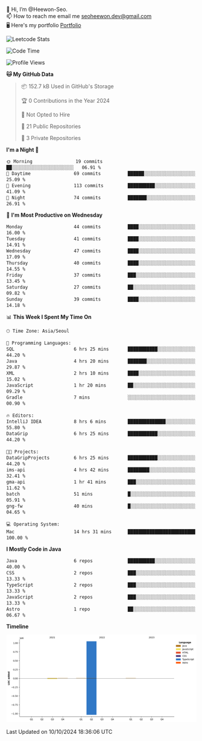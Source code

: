 👋 Hi, I’m @Heewon-Seo.  
📫 How to reach me email me seoheewon.dev@gmail.com   
🖥 Here's my portfolio [Portfolio](https://haileynotes.notion.site/HEEWON-SEO-f98fe97412ee4a6a94fd24fe6832f84c)

![Leetcode Stats](https://leetcode.card.workers.dev/?username=Heewon-Seo)

 <!--START_SECTION:waka-->
![Code Time](http://img.shields.io/badge/Code%20Time-1%2C585%20hrs%2054%20mins-blue)

![Profile Views](http://img.shields.io/badge/Profile%20Views-0-blue)

**🐱 My GitHub Data** 

> 📦 152.7 kB Used in GitHub's Storage 
 > 
> 🏆 0 Contributions in the Year 2024
 > 
> 🚫 Not Opted to Hire
 > 
> 📜 21 Public Repositories 
 > 
> 🔑 3 Private Repositories 
 > 
**I'm a Night 🦉** 

```text
🌞 Morning                19 commits          ██░░░░░░░░░░░░░░░░░░░░░░░   06.91 % 
🌆 Daytime                69 commits          ██████░░░░░░░░░░░░░░░░░░░   25.09 % 
🌃 Evening                113 commits         ██████████░░░░░░░░░░░░░░░   41.09 % 
🌙 Night                  74 commits          ███████░░░░░░░░░░░░░░░░░░   26.91 % 
```
📅 **I'm Most Productive on Wednesday** 

```text
Monday                   44 commits          ████░░░░░░░░░░░░░░░░░░░░░   16.00 % 
Tuesday                  41 commits          ████░░░░░░░░░░░░░░░░░░░░░   14.91 % 
Wednesday                47 commits          ████░░░░░░░░░░░░░░░░░░░░░   17.09 % 
Thursday                 40 commits          ████░░░░░░░░░░░░░░░░░░░░░   14.55 % 
Friday                   37 commits          ███░░░░░░░░░░░░░░░░░░░░░░   13.45 % 
Saturday                 27 commits          ██░░░░░░░░░░░░░░░░░░░░░░░   09.82 % 
Sunday                   39 commits          ████░░░░░░░░░░░░░░░░░░░░░   14.18 % 
```


📊 **This Week I Spent My Time On** 

```text
🕑︎ Time Zone: Asia/Seoul

💬 Programming Languages: 
SQL                      6 hrs 25 mins       ███████████░░░░░░░░░░░░░░   44.20 % 
Java                     4 hrs 20 mins       ███████░░░░░░░░░░░░░░░░░░   29.87 % 
XML                      2 hrs 10 mins       ████░░░░░░░░░░░░░░░░░░░░░   15.02 % 
JavaScript               1 hr 20 mins        ██░░░░░░░░░░░░░░░░░░░░░░░   09.29 % 
Gradle                   7 mins              ░░░░░░░░░░░░░░░░░░░░░░░░░   00.90 % 

🔥 Editors: 
IntelliJ IDEA            8 hrs 6 mins        ██████████████░░░░░░░░░░░   55.80 % 
DataGrip                 6 hrs 25 mins       ███████████░░░░░░░░░░░░░░   44.20 % 

🐱‍💻 Projects: 
DataGripProjects         6 hrs 25 mins       ███████████░░░░░░░░░░░░░░   44.20 % 
ims-api                  4 hrs 42 mins       ████████░░░░░░░░░░░░░░░░░   32.41 % 
gma-api                  1 hr 41 mins        ███░░░░░░░░░░░░░░░░░░░░░░   11.62 % 
batch                    51 mins             █░░░░░░░░░░░░░░░░░░░░░░░░   05.91 % 
gng-fw                   40 mins             █░░░░░░░░░░░░░░░░░░░░░░░░   04.65 % 

💻 Operating System: 
Mac                      14 hrs 31 mins      █████████████████████████   100.00 % 
```

**I Mostly Code in Java** 

```text
Java                     6 repos             ██████████░░░░░░░░░░░░░░░   40.00 % 
CSS                      2 repos             ███░░░░░░░░░░░░░░░░░░░░░░   13.33 % 
TypeScript               2 repos             ███░░░░░░░░░░░░░░░░░░░░░░   13.33 % 
JavaScript               2 repos             ███░░░░░░░░░░░░░░░░░░░░░░   13.33 % 
Astro                    1 repo              ██░░░░░░░░░░░░░░░░░░░░░░░   06.67 % 
```



**Timeline**

![Lines of Code chart](https://raw.githubusercontent.com/Heewon-Seo/Heewon-Seo/main/assets/bar_graph.png)


 Last Updated on 10/10/2024 18:36:06 UTC
<!--END_SECTION:waka-->

